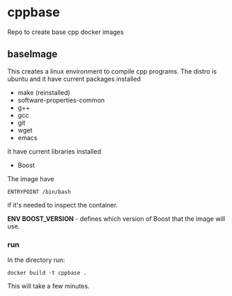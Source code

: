 # cppbase
Repo to create base cpp docker images

## baseImage

This creates a linux environment to compile cpp programs. The distro is ubuntu and it have current packages installed
- make (reinstalled)
- software-properties-common
- g++
- gcc
- git
- wget
- emacs

It have current libraries installed
- Boost


The image have
```
ENTRYPOINT /bin/bash
```
if it's needed to inspect the container.

**ENV BOOST_VERSION** - defines which version of Boost that the image will use.


### run

In the directory run:
```
docker build -t cppbase .
```
This will take a few minutes.
